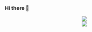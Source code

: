 ### Hi there 👋

<!--
**linyueqian/linyueqian** is a ✨ _special_ ✨ repository because its `README.md` (this file) appears on your GitHub profile.

Here are some ideas to get you started:

- 🔭 I’m currently working on ...
- 🌱 I’m currently learning ...
- 👯 I’m looking to collaborate on ...
- 🤔 I’m looking for help with ...
- 💬 Ask me about ...
- 📫 How to reach me: ...
- 😄 Pronouns: ...
- ⚡ Fun fact: ...
-->

 <div align="center">
    <div>
        <a href="https://coderstats.net/github/#linyueqian">
        <img src="https://github-readme-stats.vercel.app/api?username=linyueqian&bg_color=DEG,0,fdbb2d,22c1c3&title_color=fff&text_color=fff&show_icons=true" />
        </a>
    </div>
 <div>
        <a href="https://open.spotify.com/user/31rjeh2d537ek2rx3udbc46akz6q">
        <img style="align:center" src="https://spotify-recently-played-readme.vercel.app/api?user=31rjeh2d537ek2rx3udbc46akz6q" />
        </a>
    </div>
